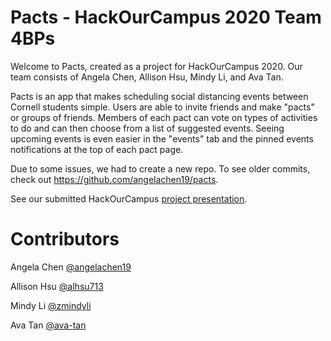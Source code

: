 # Pacts - HackOurCampus 2020 Team 4BPs
Welcome to Pacts, created as a project for HackOurCampus 2020. Our team consists of Angela Chen, Allison Hsu, Mindy Li, and Ava Tan.

Pacts is an app that makes scheduling social distancing events between Cornell students simple. Users are able to invite friends and make "pacts" or groups of friends. Members of each pact can vote on types of activities to do and can then choose from a list of suggested events. Seeing upcoming events is even easier in the "events" tab and the pinned events notifications at the top of each pact page.

Due to some issues, we had to create a new repo. To see older commits, check out https://github.com/angelachen19/pacts.

See our submitted HackOurCampus [project presentation](https://youtu.be/H9uDtR2bx1o).

# Contributors
Angela Chen [@angelachen19](https://github.com/angelachen19)

Allison Hsu [@alhsu713](https://github.com/alhsu713)

Mindy Li [@zmindyli](https://github.com/zmindyli)

Ava Tan [@ava-tan](https://github.com/ava-tan)
